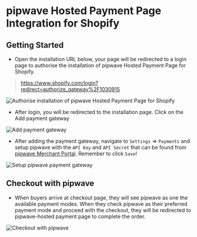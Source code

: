# pipwave Hosted Payment Page Integration for Shopify


## Getting Started
 - Open the installation URL below, your page will be redirected to a
   login page to authorise the installation of pipwave Hosted Payment
   Page for Shopify.
> https://www.shopify.com/login?redirect=authorize_gateway%2F1030915

![Authorise installation of pipwave Hosted Payment Page for Shopify](https://cloud.githubusercontent.com/assets/12998063/19794935/6da2c136-9d09-11e6-86b8-ca1004008c51.png)

- After login, you will be redirected to the installation page. Click on the Add payment gateway

![Add payment gateway](https://cloud.githubusercontent.com/assets/12998063/19794967/c5ba4f7e-9d09-11e6-838e-bf89c7dae0a4.png)

- After adding the payment gateway, navigate to `Settings` => `Payments` and setup pipwave with the `API Key` and `API Secret` that can be found from [pipwave Merchant Portal](https://merchant.pipwave.com). Remember to click `Save`!

![Setup pipwave payment gateway](https://cloud.githubusercontent.com/assets/12998063/19794968/c5fe5f02-9d09-11e6-9083-f7e55f97ae0d.png)

## Checkout with pipwave
- When buyers arrive at checkout page, they will see pipwave as one the available payment modes. When they check pipwave as their preferred payment mode and proceed with the checkout, they will be redirected to pipwave-hosted payment page to complete the order.

![Checkout with pipwave](https://cloud.githubusercontent.com/assets/12998063/19794970/c627f178-9d09-11e6-9724-cb277cd78376.png)
